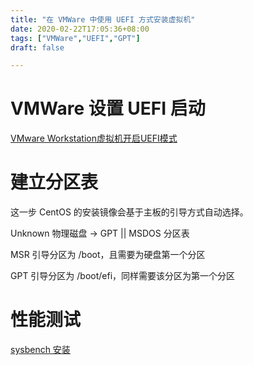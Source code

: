 ```yaml
---
title: "在 VMWare 中使用 UEFI 方式安装虚拟机"
date: 2020-02-22T17:05:36+08:00
tags: ["VMWare","UEFI","GPT"]
draft: false 

---
```


# VMWare 设置 UEFI 启动

[VMware Workstation虚拟机开启UEFI模式](https://www.glbwl.com/vmware-workstation-boot-uefi.html)

# 建立分区表

这一步 CentOS 的安装镜像会基于主板的引导方式自动选择。

Unknown 物理磁盘 -> GPT || MSDOS 分区表 

MSR 引导分区为 /boot，且需要为硬盘第一个分区

GPT 引导分区为 /boot/efi，同样需要该分区为第一个分区

# 性能测试

[sysbench 安装](https://blog.51cto.com/bilibili/2173243)
